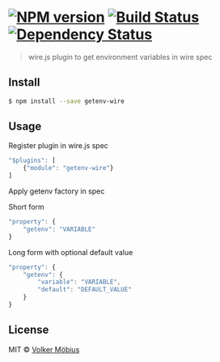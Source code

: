 #  [![NPM version][npm-image]][npm-url] [![Build Status][travis-image]][travis-url] [![Dependency Status][daviddm-url]][daviddm-image]

> wire.js plugin to get environment variables in wire spec


## Install

```sh
$ npm install --save getenv-wire
```


## Usage

Register plugin in wire.js spec

```js
"$plugins": [
	{"module": "getenv-wire"}
]
```

Apply getenv factory in spec

Short form

```js
"property": {
    "getenv": "VARIABLE"
}
```

Long form with optional default value

```js
"property": {
    "getenv": {
        "variable": "VARIABLE",
        "default": "DEFAULT_VALUE"
    }
}
```

## License

MIT © [Volker Möbius]()


[npm-url]: https://npmjs.org/package/getenv-wire
[npm-image]: https://badge.fury.io/js/getenv-wire.svg
[travis-url]: https://travis-ci.org/vmoebius/getenv-wire
[travis-image]: https://travis-ci.org/vmoebius/getenv-wire.svg?branch=master
[daviddm-url]: https://david-dm.org/vmoebius/getenv-wire.svg?theme=shields.io
[daviddm-image]: https://david-dm.org/vmoebius/getenv-wire
